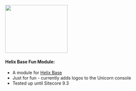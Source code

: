 <img src="https://nshackblog.files.wordpress.com/2017/02/helixbase1.png" height="154px" width="200px" /><br />
#### Helix Base Fun Module:

* A module for [Helix Base](https://github.com/muso31/Helixbase)
* Just for fun - currently adds logos to the Unicorn console
* Tested up until Sitecore 9.3